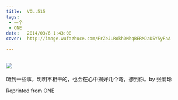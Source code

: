 ```yaml
---
title:	VOL.515
tags:
 - 一个
 - ONE
date:	2014/03/6 1:43:08
cover:	http://image.wufazhuce.com/FrZeJLRokhDMhqBERMJaD5Y5yFaA

---
```

![](http://image.wufazhuce.com/FrZeJLRokhDMhqBERMJaD5Y5yFaA)
---

听到一些事，明明不相干的，也会在心中拐好几个弯，想到你。by 张爱玲
 
Reprinted from ONE
